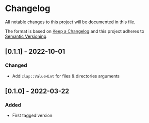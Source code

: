 # Changelog
All notable changes to this project will be documented in this file.

The format is based on [Keep a Changelog](http://keepachangelog.com/en/1.0.0/)
and this project adheres to [Semantic Versioning](http://semver.org/spec/v2.0.0.html).

## [0.1.1] - 2022-10-01

### Changed

- Add `clap::ValueHint` for files & directories arguments

## [0.1.0] - 2022-03-22

### Added

- First tagged version
